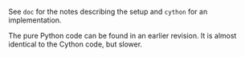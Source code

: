 See `doc` for the notes describing the setup and `cython` for an implementation.

The pure Python code can be found in an earlier revision. It is almost identical to the Cython code, but slower.

